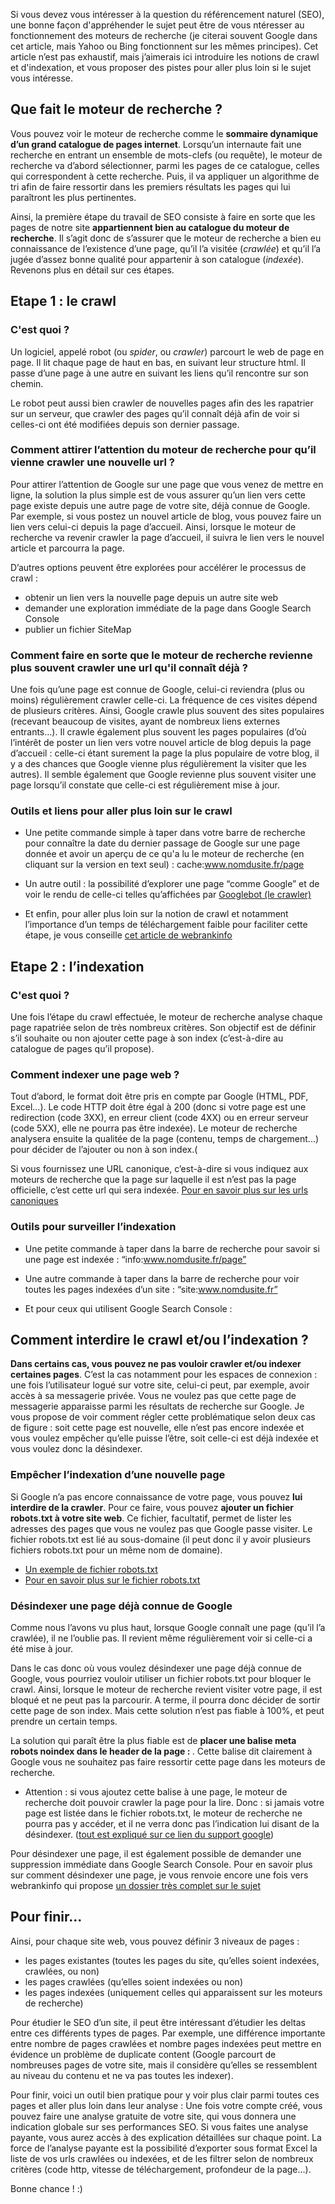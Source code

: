 Si vous devez vous intéresser à la question du référencement naturel (SEO), une bonne façon d'appréhender le sujet peut être de vous ntéresser au fonctionnement des moteurs de recherche (je citerai souvent Google dans cet article, mais Yahoo ou Bing fonctionnent sur les mêmes principes). Cet article n’est pas exhaustif, mais j’aimerais ici introduire les notions de crawl et d'indexation, et vous proposer des pistes pour aller plus loin si le sujet vous intéresse.

## Que fait le moteur de recherche ?
Vous pouvez voir le moteur de recherche comme le **sommaire dynamique d’un grand catalogue de pages internet**. Lorsqu’un internaute fait une recherche en entrant un ensemble de mots-clefs (ou requête), le moteur de recherche va d’abord sélectionner, parmi les pages de ce catalogue, celles qui correspondent à cette recherche. Puis, il va appliquer un algorithme de tri afin de faire ressortir dans les premiers résultats les pages qui lui paraîtront les plus pertinentes. 

Ainsi, la première étape du travail de SEO consiste à faire en sorte que les pages de notre site **appartiennent bien au catalogue du moteur de recherche**. Il s’agit donc de s’assurer que le moteur de recherche a bien eu connaissance de l’existence d’une page, qu’il l’a visitée (*crawlée*) et qu’il l’a jugée d’assez bonne qualité pour appartenir à son catalogue (*indexée*). Revenons plus en détail sur ces étapes.

## Etape 1 : le crawl

### C'est quoi ?

Un logiciel, appelé robot (ou *spider*, ou *crawler*) parcourt le web de page en page. Il lit chaque page de haut en bas, en suivant leur structure html. Il passe d’une page à une autre en suivant les liens qu’il rencontre sur son chemin. 

Le robot peut aussi bien crawler de nouvelles pages afin des les rapatrier sur un serveur, que crawler des pages qu’il connaît déjà afin de voir si celles-ci ont été modifiées depuis son dernier passage.

### Comment attirer l’attention du moteur de recherche pour qu’il vienne crawler une nouvelle url ?

Pour attirer l’attention de Google sur une page que vous venez de mettre en ligne, la solution la plus simple est de vous assurer qu’un lien vers cette page existe depuis une autre page de votre site, déjà connue de Google. Par exemple, si vous postez un nouvel article de blog, vous pouvez faire un lien vers celui-ci depuis la page d’accueil. Ainsi, lorsque le moteur de recherche va revenir crawler la page d’accueil, il suivra le lien vers le nouvel article et parcourra la page.

D’autres options peuvent être explorées pour accélérer le processus de crawl :
* obtenir un lien vers la nouvelle page depuis un autre site web
* demander une exploration immédiate de la page dans Google Search Console
* publier un fichier SiteMap 

### Comment faire en sorte que le moteur de recherche revienne plus souvent crawler une url qu'il connaît déjà ?

Une fois qu’une page est connue de Google, celui-ci reviendra (plus ou moins) régulièrement crawler celle-ci. La fréquence de ces visites dépend de plusieurs critères. Ainsi, Google crawle plus souvent des sites populaires (recevant beaucoup de visites, ayant de nombreux liens externes entrants…). Il crawle également plus souvent les pages populaires (d’où l’intérêt de poster un lien vers votre nouvel article de blog depuis la page d’accueil : celle-ci étant surement la page la plus populaire de votre blog, il y a des chances que Google vienne plus régulièrement la visiter que les autres). Il semble également que Google revienne plus souvent visiter une page lorsqu’il constate que celle-ci est régulièrement mise à jour.

### Outils et liens pour aller plus loin sur le crawl

* Une petite commande simple à taper dans votre barre de recherche pour connaître la date du dernier passage de Google sur une page donnée et avoir un aperçu de ce qu'a lu le moteur de recherche (en cliquant sur la version en text seul) : cache:www.nomdusite.fr/page

* Un autre outil : la possibilité d’explorer une page “comme Google” et de voir le rendu de celle-ci telles qu’affichées par [Googlebot (le crawler)](https://webmaster-fr.googleblog.com/2014/05/rendu-pages-Explorer-comme-Google.html)

* Et enfin, pour aller plus loin sur la notion de crawl et notamment l’importance d’un temps de téléchargement faible pour faciliter cette étape, je vous conseille [cet article de webrankinfo](http://www.webrankinfo.com/dossiers/indexation/crawl-budget)

## Etape 2 : l’indexation

### C'est quoi ?

Une fois l’étape du crawl effectuée, le moteur de recherche analyse chaque page rapatriée selon de très nombreux critères. Son objectif est de définir s’il souhaite ou non ajouter cette page à son index (c’est-à-dire au catalogue de pages qu’il propose).

### Comment indexer une page web ?

Tout d’abord, le format doit être pris en compte par Google (HTML, PDF, Excel...). Le code HTTP doit être égal à 200 (donc si votre page est une redirection (code 3XX), en erreur client (code 4XX) ou en erreur serveur (code 5XX), elle ne pourra pas être indexée). Le moteur de recherche analysera ensuite la qualitée de la page (contenu, temps de chargement...) pour décider de l’ajouter ou non à son index.(

Si vous fournissez une URL canonique, c’est-à-dire si vous indiquez aux moteurs de recherche que la page sur laquelle il est n’est pas la page officielle, c’est cette url qui sera indexée. [Pour en savoir plus sur les urls canoniques](http://www.webrankinfo.com/dossiers/techniques/url-canonique#gref) 

### Outils pour surveiller l’indexation

* Une petite commande à taper dans la barre de recherche pour savoir si une page est indexée : “info:www.nomdusite.fr/page”

* Une autre commande à taper dans la barre de recherche pour voir toutes les pages indexées d’un site : “site:www.nomdusite.fr”

* Et pour ceux qui utilisent Google Search Console : [](https://support.google.com/webmasters/answer/2642366?hl=fr) 


## Comment interdire le crawl et/ou l’indexation ?

**Dans certains cas, vous pouvez ne pas vouloir crawler et/ou indexer certaines pages**. C’est la cas notamment pour les espaces de connexion : une fois l’utilisateur logué sur votre site, celui-ci peut, par exemple, avoir accès à sa messagerie privée. Vous ne voulez pas que cette page de messagerie apparaisse parmi les résultats de recherche sur Google. Je vous propose de voir comment régler cette problématique selon deux cas de figure : soit cette page est nouvelle, elle n’est pas encore indexée et vous voulez empêcher qu’elle puisse l’être, soit celle-ci est déjà indexée et vous voulez donc la désindexer. 

### Empêcher l’indexation d’une nouvelle page

Si Google n’a pas encore connaissance de votre page, vous pouvez **lui interdire de la crawler**. Pour ce faire, vous pouvez **ajouter un fichier robots.txt à votre site web**. Ce fichier, facultatif, permet de lister les adresses des pages que vous ne voulez pas que Google passe visiter. Le fichier robots.txt est lié au sous-domaine (il peut donc il y avoir plusieurs fichiers robots.txt pour un même nom de domaine).

* [Un exemple de fichier robots.txt](https://www.airbnb.fr/robots.txt)
* [Pour en savoir plus sur le fichier robots.txt](https://support.google.com/webmasters/answer/6062608?hl=fr&visit_id=1-636231375803971570-1192364356&rd=1)

### Désindexer une page déjà connue de Google

Comme nous l’avons vu plus haut, lorsque Google connaît une page (qu’il l’a crawlée), il ne l’oublie pas. Il revient même régulièrement voir si celle-ci a été mise à jour. 

Dans le cas donc où vous voulez désindexer une page déjà connue de Google, vous pourriez vouloir utiliser un fichier robots.txt pour bloquer le crawl. Ainsi, lorsque le moteur de recherche revient visiter votre page, il est bloqué et ne peut pas la parcourir. A terme, il pourra donc décider de sortir cette page de son index. Mais cette solution n’est pas fiable à 100%, et peut prendre un certain temps.

La solution qui paraît être la plus fiable est de **placer une balise meta robots noindex dans le header de la page : <meta name="robots" content="noindex" />**. Cette balise dit clairement à Google vous ne souhaitez pas faire ressortir cette page dans les moteurs de recherche.

* Attention : si vous ajoutez cette balise à une page, le moteur de recherche doit pouvoir crawler la page pour la lire. Donc : si jamais votre page est listée dans le fichier robots.txt, le moteur de recherche ne pourra pas y accéder, et il ne verra donc pas l’indication lui disant de la désindexer. ([tout est expliqué sur ce lien du support google](https://support.google.com/webmasters/answer/93710?hl=fr))

Pour désindexer une page, il est également possible de demander une suppression immédiate dans Google Search Console. Pour en savoir plus sur comment désindexer une page, je vous renvoie encore une fois vers webrankinfo qui propose [un dossier très complet sur le sujet](http://www.webrankinfo.com/dossiers/indexation/comment-desindexer#gref)


## Pour finir...

Ainsi, pour chaque site web, vous pouvez définir 3 niveaux de pages :
* les pages existantes (toutes les pages du site, qu’elles soient indexées, crawlées, ou non)
* les pages crawlées (qu’elles soient indexées ou non)
* les pages indexées (uniquement celles qui apparaissent sur les moteurs de recherche)

Pour étudier le SEO d’un site, il peut être intéressant d’étudier les deltas entre ces différents types de pages. Par exemple, une différence importante entre nombre de pages crawlées et nombre pages indexées peut mettre en évidence un problème de duplicate content (Google parcourt de nombreuses pages de votre site, mais il considère qu’elles se ressemblent au niveau du contenu et ne va pas toutes les indexer).

Pour finir, voici un outil bien pratique pour y voir plus clair parmi toutes ces pages et aller plus loin dans leur analyse : [](https://myrankingmetrics.com/) Une fois votre compte créé, vous pouvez faire une analyse gratuite de votre site, qui vous donnera une indication globale sur ses performances SEO. Si vous faites une analyse payante, vous aurez accès à des explication détaillées sur chaque point. La force de l’analyse payante est la possibilité d’exporter sous format Excel la liste de vos urls crawlées ou indexées, et de les filtrer selon de nombreux critères (code http, vitesse de téléchargement, profondeur de la page…). 

Bonne chance ! :)
